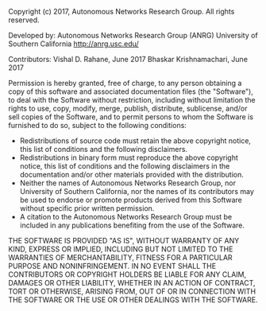Copyright (c) 2017, Autonomous Networks Research Group. All rights reserved.

Developed by:
Autonomous Networks Research Group (ANRG)
University of Southern California
http://anrg.usc.edu/

Contributors:
Vishal D. Rahane, June 2017
Bhaskar Krishnamachari, June 2017

Permission is hereby granted, free of charge, to any person obtaining a copy of 
this software and associated documentation files (the "Software"), to deal with 
the Software without restriction, including without limitation the rights to 
use, copy, modify, merge, publish, distribute, sublicense, and/or sell copies of
the Software, and to permit persons to whom the Software is furnished to do so, 
subject to the following conditions:

- Redistributions of source code must retain the above copyright notice, this 
  list of conditions and the following disclaimers.
- Redistributions in binary form must reproduce the above copyright notice, this
  list of conditions and the following disclaimers in the documentation and/or 
  other materials provided with the distribution.
- Neither the names of Autonomous Networks Research Group, nor University of 
  Southern California, nor the names of its contributors may be used to endorse 
  or promote products derived from this Software without specific prior written 
  permission.
- A citation to the Autonomous Networks Research Group must be included in any 
  publications benefiting from the use of the Software.

THE SOFTWARE IS PROVIDED "AS IS", WITHOUT WARRANTY OF ANY KIND, EXPRESS OR 
IMPLIED, INCLUDING BUT NOT LIMITED TO THE WARRANTIES OF MERCHANTABILITY, FITNESS
FOR A PARTICULAR PURPOSE AND NONINFRINGEMENT. IN NO EVENT SHALL THE CONTRIBUTORS
OR COPYRIGHT HOLDERS BE LIABLE FOR ANY CLAIM, DAMAGES OR OTHER LIABILITY, 
WHETHER IN AN ACTION OF CONTRACT, TORT OR OTHERWISE, ARISING FROM, OUT OF OR IN
CONNECTION WITH THE SOFTWARE OR THE USE OR OTHER DEALINGS WITH THE SOFTWARE.
